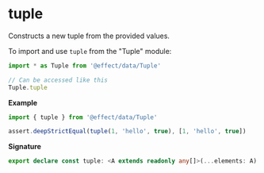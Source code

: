 # tuple

Constructs a new tuple from the provided values.

To import and use `tuple` from the "Tuple" module:

```ts
import * as Tuple from '@effect/data/Tuple'

// Can be accessed like this
Tuple.tuple
```

**Example**

```ts
import { tuple } from '@effect/data/Tuple'

assert.deepStrictEqual(tuple(1, 'hello', true), [1, 'hello', true])
```

**Signature**

```ts
export declare const tuple: <A extends readonly any[]>(...elements: A) => A
```
